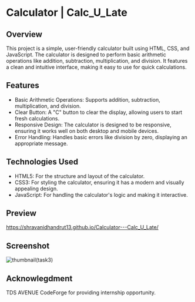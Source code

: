 # Calculator | Calc_U_Late

## Overview
This project is a simple, user-friendly calculator built using HTML, CSS, and JavaScript. The calculator is designed to perform basic arithmetic operations like addition, subtraction, multiplication, and division. It features a clean and intuitive interface, making it easy to use for quick calculations.

## Features
* Basic Arithmetic Operations: Supports addition, subtraction, multiplication, and division.
* Clear Button: A "C" button to clear the display, allowing users to start fresh calculations.
* Responsive Design: The calculator is designed to be responsive, ensuring it works well on both desktop and mobile devices.
* Error Handling: Handles basic errors like division by zero, displaying an appropriate message.


## Technologies Used
* HTML5: For the structure and layout of the calculator.
* CSS3: For styling the calculator, ensuring it has a modern and visually appealing design.
* JavaScript: For handling the calculator's logic and making it interactive.

## Preview
https://shravanidhandrut13.github.io/Calculator---Calc_U_Late/

## Screenshot

![thumbnail(task3)](https://github.com/user-attachments/assets/6dcb2aad-3852-4524-8abf-3e66a35be366)


## Acknowlegdment
TDS AVENUE CodeForge for providing internship opportunity.
